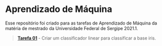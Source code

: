 # Aprendizado de Máquina

Esse repositório foi criado para as tarefas de Aprendizado de Máquina da matéria de mestrado da Universidade Federal de Sergipe 2021.1.

> **[Tarefa 01](https://github.com/EikEUFS/M-MachineLearning/blob/main/AM_Tarefa_01.ipynb)** - Criar um classificador linear para classificar a base iris.
